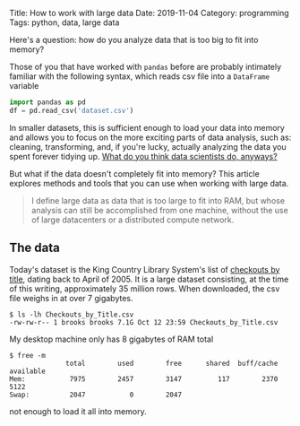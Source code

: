 Title: How to work with large data
Date: 2019-11-04
Category: programming
Tags: python, data, large data

Here's a question: how do you analyze data that is too big to fit into memory?

Those of you that have worked with `pandas` before are probably intimately
familiar with the following syntax, which reads csv file into a `DataFrame`
variable
```python
import pandas as pd
df = pd.read_csv('dataset.csv')
```
In smaller datasets, this is sufficient enough to load your data into memory
and allows you to focus on the more exciting parts of data analysis, such as:
cleaning, transforming, and, if you're lucky, actually analyzing the data you
spent forever tidying up. [What do you think data scientists do,
anyways?](https://www.infoworld.com/article/3228245/the-80-20-data-science-dilemma.html)

But what if the data doesn't completely fit into memory? This article explores
methods and tools that you can use when working with large data.

> I define large data as data that is too large to fit into RAM, but whose
> analysis can still be accomplished from one machine, without the use of large
> datacenters or a distributed compute network.

## The data
Today's dataset is the King Country Library System's list of [checkouts by
title](https://data.seattle.gov/Community/Checkouts-by-Title/tmmm-ytt6), dating
back to April of 2005. It is a large dataset consisting, at the time of this
writing, approximately 35 million rows. When downloaded, the csv file weighs in
at over 7 gigabytes.

```
$ ls -lh Checkouts_by_Title.csv
-rw-rw-r-- 1 brooks brooks 7.1G Oct 12 23:59 Checkouts_by_Title.csv
```

My desktop machine only has 8 gigabytes of RAM total
```
$ free -m
              total        used        free      shared  buff/cache   available
Mem:           7975        2457        3147         117        2370        5122
Swap:          2047           0        2047
```

not enough to load it all into memory.
